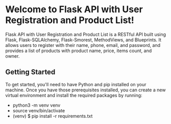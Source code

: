# Welcome to Flask API with User Registration and Product List!
Flask API with User Registration and Product List is a RESTful API built using Flask,
Flask-SQLAlchemy, Flask-Smorest, MethodViews, and Blueprints.
It allows users to register with their name, phone, email, and password, and provides a list of products with product name, price, items count, and owner.

## Getting Started

To get started, you'll need to have Python and pip installed
on your machine. Once you have those prerequisites installed,
you can create a new virtual environment and install
the required packages by running:


* python3 -m venv venv
* source venv/bin/activate
* (venv) $ pip install -r requirements.txt